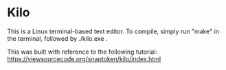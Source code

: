 # Kilo

This is a Linux terminal-based text editor. To compile, simply run "make" in the terminal, followed by ./kilo.exe <text file>.
  
This was built with reference to the following tutorial: https://viewsourcecode.org/snaptoken/kilo/index.html
